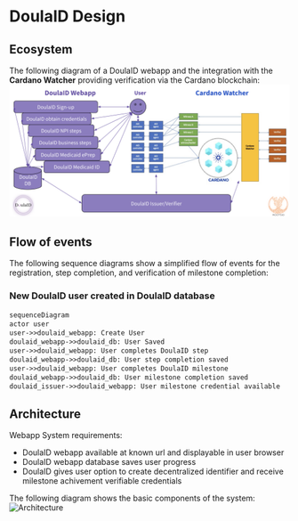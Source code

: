 # DoulaID Design

## Ecosystem
The following diagram of a DoulaID webapp and the integration with the **Cardano Watcher** providing verification via the Cardano blockchain:
![Ecosystem](DoulaID_Ecosystem.png)

## Flow of events
The following sequence diagrams show a simplified flow of events for the registration, step completion, and verification of milestone completion:

### New DoulaID user created in DoulaID database
```mermaid
sequenceDiagram
actor user
user->>doulaid_webapp: Create User
doulaid_webapp->>doulaid_db: User Saved
user->>doulaid_webapp: User completes DoulaID step
doulaid_webapp->>doulaid_db: User step completion saved
user->>doulaid_webapp: User completes DoulaID milestone
doulaid_webapp->>doulaid_db: User milestone completion saved
doulaid_issuer->>doulaid_webapp: User milestone credential available
```

## Architecture
Webapp System requirements:
* DoulaID webapp available at known url and displayable in user browser
* DoulaID webapp database saves user progress
* DoulaID gives user option to create decentralized identifier and receive milestone achivement verifiable credentials

The following diagram shows the basic components of the system:
![Architecture](Architecture.jpg)
 
